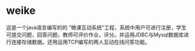 # weike
这是一个java语言编写的的 “微课互动系统”工程，系统中用户可进行注册，学生可提交问题，回答问题，教师可评价作业，评分。并运用JDBC与Mysql数据库进行连接存储数据。还用运用TCP编写的两人互动在线问答功能。
